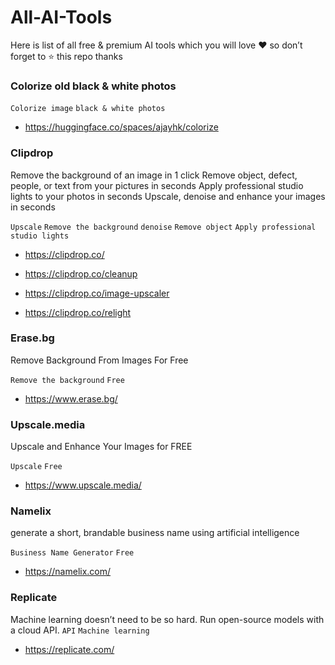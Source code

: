 # All-AI-Tools
Here is list of all free &amp; premium AI tools which you will love ❤️ so don’t forget to ⭐️ this repo thanks 

### Colorize old black & white photos
`Colorize image` `black & white photos`
* https://huggingface.co/spaces/ajayhk/colorize

### Clipdrop
Remove the background of an image in 1 click
Remove object, defect, people, or text from your pictures in seconds
Apply professional studio lights to your photos in seconds
Upscale, denoise and enhance your images in seconds

`Upscale` `Remove the background` `denoise` `Remove object` `Apply professional studio lights`


* https://clipdrop.co/

* https://clipdrop.co/cleanup

* https://clipdrop.co/image-upscaler

* https://clipdrop.co/relight
 
 
 
### Erase.bg
Remove Background From Images For Free

`Remove the background`  `Free` 

* https://www.erase.bg/

### Upscale.media
Upscale and Enhance Your Images for FREE

 `Upscale`  `Free` 

* https://www.upscale.media/

### Namelix
generate a short, brandable business name using artificial intelligence

 `Business Name Generator`  `Free` 

* https://namelix.com/

### Replicate
Machine learning doesn’t need to be so hard. Run open-source models with a cloud API.
 `API` `Machine learning`

* https://replicate.com/
